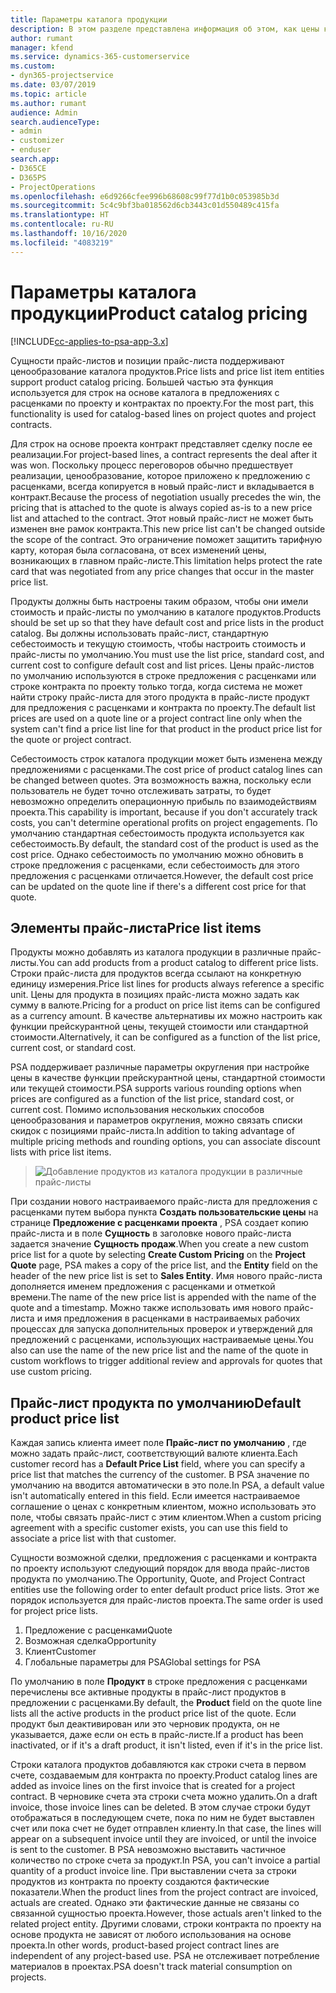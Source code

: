 ```yaml
---
title: Параметры каталога продукции
description: В этом разделе представлена информация об этом, как цены каталога продуктов работают в Dynamics 365 Project Service Automation (PSA).
author: rumant
manager: kfend
ms.service: dynamics-365-customerservice
ms.custom:
- dyn365-projectservice
ms.date: 03/07/2019
ms.topic: article
ms.author: rumant
audience: Admin
search.audienceType:
- admin
- customizer
- enduser
search.app:
- D365CE
- D365PS
- ProjectOperations
ms.openlocfilehash: e6d9266cfee996b68608c99f77d1b0c053985b3d
ms.sourcegitcommit: 5c4c9bf3ba018562d6cb3443c01d550489c415fa
ms.translationtype: HT
ms.contentlocale: ru-RU
ms.lasthandoff: 10/16/2020
ms.locfileid: "4083219"
---
```

# <a name="product-catalog-pricing"></a><span data-ttu-id="58ca0-103">Параметры каталога продукции</span><span class="sxs-lookup"><span data-stu-id="58ca0-103">Product catalog pricing</span></span> 

[!INCLUDE[cc-applies-to-psa-app-3.x](../includes/cc-applies-to-psa-app-3x.md)]


<span data-ttu-id="58ca0-104">Сущности прайс-листов и позиции прайс-листа поддерживают ценообразование каталога продуктов.</span><span class="sxs-lookup"><span data-stu-id="58ca0-104">Price lists and price list item entities support product catalog pricing.</span></span> <span data-ttu-id="58ca0-105">Большей частью эта функция используется для строк на основе каталога в предложениях с расценками по проекту и контрактах по проекту.</span><span class="sxs-lookup"><span data-stu-id="58ca0-105">For the most part, this functionality is used for catalog-based lines on project quotes and project contracts.</span></span>

<span data-ttu-id="58ca0-106">Для строк на основе проекта контракт представляет сделку после ее реализации.</span><span class="sxs-lookup"><span data-stu-id="58ca0-106">For project-based lines, a contract represents the deal after it was won.</span></span> <span data-ttu-id="58ca0-107">Поскольку процесс переговоров обычно предшествует реализации, ценообразование, которое приложено к предложению с расценками, всегда копируется в новый прайс-лист и вкладывается в контракт.</span><span class="sxs-lookup"><span data-stu-id="58ca0-107">Because the process of negotiation usually precedes the win, the pricing that is attached to the quote is always copied as-is to a new price list and attached to the contract.</span></span> <span data-ttu-id="58ca0-108">Этот новый прайс-лист не может быть изменен вне рамок контракта.</span><span class="sxs-lookup"><span data-stu-id="58ca0-108">This new price list can't be changed outside the scope of the contract.</span></span> <span data-ttu-id="58ca0-109">Это ограничение поможет защитить тарифную карту, которая была согласована, от всех изменений цены, возникающих в главном прайс-листе.</span><span class="sxs-lookup"><span data-stu-id="58ca0-109">This limitation helps protect the rate card that was negotiated from any price changes that occur in the master price list.</span></span>

<span data-ttu-id="58ca0-110">Продукты должны быть настроены таким образом, чтобы они имели стоимость и прайс-листы по умолчанию в каталоге продуктов.</span><span class="sxs-lookup"><span data-stu-id="58ca0-110">Products should be set up so that they have default cost and price lists in the product catalog.</span></span> <span data-ttu-id="58ca0-111">Вы должны использовать прайс-лист, стандартную себестоимость и текущую стоимость, чтобы настроить стоимость и прайс-листы по умолчанию.</span><span class="sxs-lookup"><span data-stu-id="58ca0-111">You must use the list price, standard cost, and current cost to configure default cost and list prices.</span></span> <span data-ttu-id="58ca0-112">Цены прайс-листов по умолчанию используются в строке предложения с расценками или строке контракта по проекту только тогда, когда система не может найти строку прайс-листа для этого продукта в прайс-листе продукт для предложения с расценками и контракта по проекту.</span><span class="sxs-lookup"><span data-stu-id="58ca0-112">The default list prices are used on a quote line or a project contract line only when the system can't find a price list line for that product in the product price list for the quote or project contract.</span></span>

<span data-ttu-id="58ca0-113">Себестоимость строк каталога продукции может быть изменена между предложениями с расценками.</span><span class="sxs-lookup"><span data-stu-id="58ca0-113">The cost price of product catalog lines can be changed between quotes.</span></span> <span data-ttu-id="58ca0-114">Эта возможность важна, поскольку если пользователь не будет точно отслеживать затраты, то будет невозможно определить операционную прибыль по взаимодействиям проекта.</span><span class="sxs-lookup"><span data-stu-id="58ca0-114">This capability is important, because if you don't accurately track costs, you can't determine operational profits on project engagements.</span></span> <span data-ttu-id="58ca0-115">По умолчанию стандартная себестоимость продукта используется как себестоимость.</span><span class="sxs-lookup"><span data-stu-id="58ca0-115">By default, the standard cost of the product is used as the cost price.</span></span> <span data-ttu-id="58ca0-116">Однако себестоимость по умолчанию можно обновить в строке предложения с расценками, если себестоимость для этого предложения с расценками отличается.</span><span class="sxs-lookup"><span data-stu-id="58ca0-116">However, the default cost price can be updated on the quote line if there's a different cost price for that quote.</span></span>

## <a name="price-list-items"></a><span data-ttu-id="58ca0-117">Элементы прайс-листа</span><span class="sxs-lookup"><span data-stu-id="58ca0-117">Price list items</span></span>

<span data-ttu-id="58ca0-118">Продукты можно добавлять из каталога продукции в различные прайс-листы.</span><span class="sxs-lookup"><span data-stu-id="58ca0-118">You can add products from a product catalog to different price lists.</span></span> <span data-ttu-id="58ca0-119">Строки прайс-листа для продуктов всегда ссылают на конкретную единицу измерения.</span><span class="sxs-lookup"><span data-stu-id="58ca0-119">Price list lines for products always reference a specific unit.</span></span> <span data-ttu-id="58ca0-120">Цены для продукта в позициях прайс-листа можно задать как сумму в валюте.</span><span class="sxs-lookup"><span data-stu-id="58ca0-120">Pricing for a product on price list items can be configured as a currency amount.</span></span> <span data-ttu-id="58ca0-121">В качестве альтернативы их можно настроить как функции прейскурантной цены, текущей стоимости или стандартной стоимости.</span><span class="sxs-lookup"><span data-stu-id="58ca0-121">Alternatively, it can be configured as a function of the list price, current cost, or standard cost.</span></span>

<span data-ttu-id="58ca0-122">PSA поддерживает различные параметры округления при настройке цены в качестве функции прейскурантной цены, стандартной стоимости или текущей стоимости.</span><span class="sxs-lookup"><span data-stu-id="58ca0-122">PSA supports various rounding options when prices are configured as a function of the list price, standard cost, or current cost.</span></span> <span data-ttu-id="58ca0-123">Помимо использования нескольких способов ценообразования и параметров округления, можно связать списки скидок с позициями прайс-листа.</span><span class="sxs-lookup"><span data-stu-id="58ca0-123">In addition to taking advantage of multiple pricing methods and rounding options, you can associate discount lists with price list items.</span></span> 

> ![Добавление продуктов из каталога продукции в различные прайс-листы](media/basic-guide-16.png)

<span data-ttu-id="58ca0-125">При создании нового настраиваемого прайс-листа для предложения с расценками путем выбора пункта **Создать пользовательские цены** на странице **Предложение с расценками проекта** , PSA создает копию прайс-листа и в поле **Сущность** в заголовке нового прайс-листа задается значение **Сущность продаж**.</span><span class="sxs-lookup"><span data-stu-id="58ca0-125">When you create a new custom price list for a quote by selecting **Create Custom Pricing** on the **Project Quote** page, PSA makes a copy of the price list, and the **Entity** field on the header of the new price list is set to **Sales Entity**.</span></span> <span data-ttu-id="58ca0-126">Имя нового прайс-листа дополняется именем предложения с расценками и отметкой времени.</span><span class="sxs-lookup"><span data-stu-id="58ca0-126">The name of the new price list is appended with the name of the quote and a timestamp.</span></span> <span data-ttu-id="58ca0-127">Можно также использовать имя нового прайс-листа и имя предложения в расценками в настраиваемых рабочих процессах для запуска дополнительных проверок и утверждений для предложений с расценками, использующих настраиваемые цены.</span><span class="sxs-lookup"><span data-stu-id="58ca0-127">You also can use the name of the new price list and the name of the quote in custom workflows to trigger additional review and approvals for quotes that use custom pricing.</span></span>

 
## <a name="default-product-price-list"></a><span data-ttu-id="58ca0-128">Прайс-лист продукта по умолчанию</span><span class="sxs-lookup"><span data-stu-id="58ca0-128">Default product price list</span></span>
<span data-ttu-id="58ca0-129">Каждая запись клиента имеет поле **Прайс-лист по умолчанию** , где можно задать прайс-лист, соответствующий валюте клиента.</span><span class="sxs-lookup"><span data-stu-id="58ca0-129">Each customer record has a **Default Price List** field, where you can specify a price list that matches the currency of the customer.</span></span> <span data-ttu-id="58ca0-130">В PSA значение по умолчанию на вводится автоматически в это поле.</span><span class="sxs-lookup"><span data-stu-id="58ca0-130">In PSA, a default value isn't automatically entered in this field.</span></span> <span data-ttu-id="58ca0-131">Если имеется настраиваемое соглашение о ценах с конкретным клиентом, можно использовать это поле, чтобы связать прайс-лист с этим клиентом.</span><span class="sxs-lookup"><span data-stu-id="58ca0-131">When a custom pricing agreement with a specific customer exists, you can use this field to associate a price list with that customer.</span></span>

<span data-ttu-id="58ca0-132">Сущности возможной сделки, предложения с расценками и контракта по проекту используют следующий порядок для ввода прайс-листов продукта по умолчанию.</span><span class="sxs-lookup"><span data-stu-id="58ca0-132">The Opportunity, Quote, and Project Contract entities use the following order to enter default product price lists.</span></span> <span data-ttu-id="58ca0-133">Этот же порядок используется для прайс-листов проекта.</span><span class="sxs-lookup"><span data-stu-id="58ca0-133">The same order is used for project price lists.</span></span>

1.  <span data-ttu-id="58ca0-134">Предложение с расценками</span><span class="sxs-lookup"><span data-stu-id="58ca0-134">Quote</span></span>
2.  <span data-ttu-id="58ca0-135">Возможная сделка</span><span class="sxs-lookup"><span data-stu-id="58ca0-135">Opportunity</span></span>
3.  <span data-ttu-id="58ca0-136">Клиент</span><span class="sxs-lookup"><span data-stu-id="58ca0-136">Customer</span></span>
4.  <span data-ttu-id="58ca0-137">Глобальные параметры для PSA</span><span class="sxs-lookup"><span data-stu-id="58ca0-137">Global settings for PSA</span></span>

<span data-ttu-id="58ca0-138">По умолчанию в поле **Продукт** в строке предложения с расценками перечислены все активные продукты в прайс-лист продуктов в предложении с расценками.</span><span class="sxs-lookup"><span data-stu-id="58ca0-138">By default, the **Product** field on the quote line lists all the active products in the product price list of the quote.</span></span> <span data-ttu-id="58ca0-139">Если продукт был деактивирован или это черновик продукта, он не указывается, даже если он есть в прайс-листе.</span><span class="sxs-lookup"><span data-stu-id="58ca0-139">If a product has been inactivated, or if it's a draft product, it isn't listed, even if it's in the price list.</span></span> 

<span data-ttu-id="58ca0-140">Строки каталога продуктов добавляются как строки счета в первом счете, создаваемым для контракта по проекту.</span><span class="sxs-lookup"><span data-stu-id="58ca0-140">Product catalog lines are added as invoice lines on the first invoice that is created for a project contract.</span></span> <span data-ttu-id="58ca0-141">В черновике счета эта строки счета можно удалить.</span><span class="sxs-lookup"><span data-stu-id="58ca0-141">On a draft invoice, those invoice lines can be deleted.</span></span> <span data-ttu-id="58ca0-142">В этом случае строки будут отображаться в последующем счете, пока по ним не будет выставлен счет или пока счет не будет отправлен клиенту.</span><span class="sxs-lookup"><span data-stu-id="58ca0-142">In that case, the lines will appear on a subsequent invoice until they are invoiced, or until the invoice is sent to the customer.</span></span> <span data-ttu-id="58ca0-143">В PSA невозможно выставить частичное количество по строке счета за продукт.</span><span class="sxs-lookup"><span data-stu-id="58ca0-143">In PSA, you can't invoice a partial quantity of a product invoice line.</span></span> <span data-ttu-id="58ca0-144">При выставлении счета за строки продуктов из контракта по проекту создаются фактические показатели.</span><span class="sxs-lookup"><span data-stu-id="58ca0-144">When the product lines from the project contract are invoiced, actuals are created.</span></span> <span data-ttu-id="58ca0-145">Однако эти фактические данные не связаны со связанной сущностью проекта.</span><span class="sxs-lookup"><span data-stu-id="58ca0-145">However, those actuals aren't linked to the related project entity.</span></span> <span data-ttu-id="58ca0-146">Другими словами, строки контракта по проекту на основе продукта не зависят от любого использования на основе проекта.</span><span class="sxs-lookup"><span data-stu-id="58ca0-146">In other words, product-based project contract lines are independent of any project-based use.</span></span> <span data-ttu-id="58ca0-147">PSA не отслеживает потребление материалов в проектах.</span><span class="sxs-lookup"><span data-stu-id="58ca0-147">PSA doesn't track material consumption on projects.</span></span>
